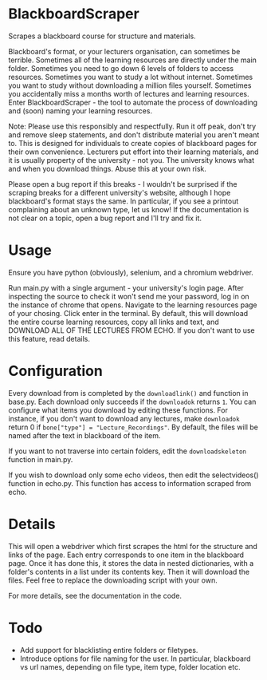 # BlackboardScraper
Scrapes a blackboard course for structure and materials.

Blackboard's format, or your lecturers organisation, can sometimes be terrible. Sometimes all of the learning resources are directly under the main folder. Sometimes you need to go down 6 levels of folders to access resources. Sometimes you want to study a lot without internet. Sometimes you want to study without downloading a million files yourself. Sometimes you accidentally miss a months worth of lectures and learning resources. Enter BlackboardScraper - the tool to automate the process of downloading and (soon) naming your learning resources. 

Note: Please use this responsibly and respectfully. Run it off peak, don't try and remove sleep statements, and don't distribute material you aren't meant to. This is designed for individuals to create copies of blackboard pages for their own convenience. Lecturers put effort into their learning materials, and it is usually property of the university - not you. The university knows what and when you download things. Abuse this at your own risk.

Please open a bug report if this breaks - I wouldn't be surprised if the scraping breaks for a different university's website, although I hope blackboard's format stays the same. In particular, if you see a printout complaining about an unknown type, let us know! If the documentation is not clear on a topic, open a bug report and I'll try and fix it.

# Usage
Ensure you have python (obviously), selenium, and a chromium webdriver.

Run main.py with a single argument - your university's login page. After inspecting the source to check it won't send me your password, log in on the instance of chrome that opens. Navigate to the learning resources page of your chosing. Click enter in the terminal. By default, this will download the entire course learning resources, copy all links and text, and DOWNLOAD ALL OF THE LECTURES FROM ECHO. If you don't want to use this feature, read details.

# Configuration
Every download from is completed by the `downloadlink()` and function in base.py. Each download only succeeds if the `downloadok` returns `1`. You can configure what items you download by editing these functions. For instance, if you don't want to download any lectures, make `downloadok` return 0 if `bone["type"] = "Lecture_Recordings"`. By default, the files will be named after the text in blackboard of the item. 

If you want to not traverse into certain folders, edit the `downloadskeleton` function in main.py.

If you wish to download only some echo videos, then edit the selectvideos() function in echo.py. This function has access to information scraped from echo.

# Details
This will open a webdriver which first scrapes the html for the structure and links of the page. Each entry corresponds to one item in the blackboard page. Once it has done this, it stores the data in nested dictionaries, with a folder's contents in a list under its contents key. Then it will download the files. Feel free to replace the downloading script with your own.

For more details, see the documentation in the code.

# Todo
- Add support for blacklisting entire folders or filetypes. 
- Introduce options for file naming for the user. In particular, blackboard vs url names, depending on file type, item type, folder location etc.
